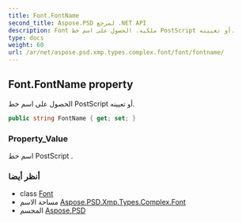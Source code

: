 ```yaml
---
title: Font.FontName
second_title: Aspose.PSD لمرجع .NET API
description: Font ملكية. الحصول على اسم خط PostScript أو تعيينه.
type: docs
weight: 60
url: /ar/net/aspose.psd.xmp.types.complex.font/font/fontname/
---
```

## Font.FontName property

الحصول على اسم خط PostScript أو تعيينه.

```csharp
public string FontName { get; set; }
```

### Property_Value

اسم خط PostScript .

### أنظر أيضا

* class [Font](../)
* مساحة الاسم [Aspose.PSD.Xmp.Types.Complex.Font](../../font/)
* المجسم [Aspose.PSD](../../../)


